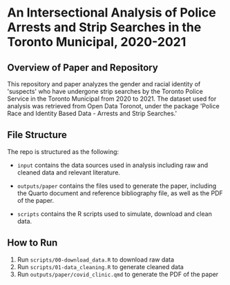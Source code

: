 # An Intersectional Analysis of Police Arrests and Strip Searches in the Toronto Municipal, 2020-2021

## Overview of Paper and Repository

This repository and paper analyzes the gender and racial identity of 'suspects' who have undergone strip searches by the Toronto Police Service in the Toronto Municipal from 2020 to 2021. The dataset used for analysis was retrieved from Open Data Toronot, under the package 'Police Race and Identity Based Data - Arrests and Strip Searches.' 

## File Structure

The repo is structured as the following:

-   `input` contains the data sources used in analysis including raw and cleaned data and relevant literature.

-   `outputs/paper` contains the files used to generate the paper, including the Quarto document and reference bibliography file, as well as the PDF of the paper.

-   `scripts` contains the R scripts used to simulate, download and clean data.

## How to Run

1.  Run `scripts/00-download_data.R` to download raw data
2.  Run `scripts/01-data_cleaning.R` to generate cleaned data
3.  Run `outputs/paper/covid_clinic.qmd` to generate the PDF of the paper
